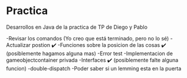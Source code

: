 # Practica

Desarrollos en Java de la practica de TP de Diego y Pablo

-Revisar los comandos (Yo creo que está terminado, pero no lo sé)
-Actualizar postion ✔️
-Funciones sobre la posicion de las cosas ✔️ (posiblemente hagamos alguna mas)
-Error test
-Implementacion de gameobjectcontainer privada
-Interfaces ✔️ (posiblemente falte alguna funcion)
-double-dispatch
-Poder saber si un lemming esta en la puerta
